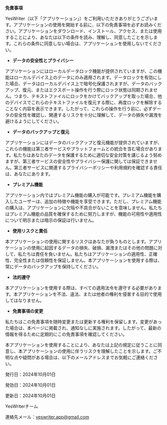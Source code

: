 **免責事項**

YesWriter（以下「アプリケーション」）をご利用いただきありがとうございます。アプリケーションの使用を開始する前に、以下の免責事項を必ずお読みください。アプリケーションをダウンロード、インストール、アクセス、または使用することにより、あなたは以下の条件を読み、理解し、同意したことを示します。これらの条件に同意しない場合は、アプリケーションを使用しないでください。

- **データの安全性とプライバシー**

アプリケーションにはローカルデータロック機能が提供されていますが、この機能はローカルデバイス上のデータにのみ適用されます。データロックを有効にした場合、データはローカルデバイス上で暗号化保護されますが、データのバックアップ、復元、またはエクスポート操作を行う際にロック状態は同期されません。つまり、テキストファイルにロックをかけてバックアップを取った場合、他のデバイスでこれらのテキストファイルを復元する際に、再度ロックを解除することなく内容を表示できます。したがって、これらの操作を行う前に、必ずデータの安全性を確認し、関連するリスクを十分に理解して、データの損失や漏洩を避けるようにしてください。

- **データのバックアップと復元**

アプリケーションにはデータのバックアップと復元機能が提供されていますが、これらの機能は第三者サービスやプラットフォームとの統合を含む場合があります。私たちはあなたのデータを保護するために適切な安全対策を講じるよう努めますが、第三者サービスの安全性やプライバシー保護に関しては保証できません。第三者サービスに関連するプライバシーポリシーや利用規約を確認する責任は、あなたにあります。

- **プレミアム機能**

アプリケーション内ではプレミアム機能の購入が可能です。プレミアム機能を購入したユーザーは、追加の特徴や機能を享受できます。ただし、プレミアム機能の購入は、アプリケーションに欠陥や不具合がないことを意味しません。私たちはプレミアム機能の品質を確保するために努力しますが、機能の可用性や適用性について明示または暗示の保証は行いません。

- **使用リスクと責任**

本アプリケーションの使用に関するリスクはあなたが負うものとします。アプリケーションの使用に起因するデータの損失、破損、漏洩またはその他の問題に対して、私たちは責任を負いません。私たちはアプリケーションの適用性、正確性、完全性または信頼性を保証しません。本アプリケーションを使用する際は、常にデータのバックアップを保持してください。

- **法的遵守**

本アプリケーションを使用する際は、すべての適用法令を遵守する必要があります。本アプリケーションを不法、違法、または他者の権利を侵害する目的で使用してはなりません。

- **免責事項の変更**

私たちはこの免責事項を随時変更または更新する権利を保留します。変更があった場合は、本ページに掲載され、通知なしに実施されます。したがって、最新の情報を得るために定期的にこの免責事項を確認してください。

本アプリケーションを使用することにより、あなたは上記の規定に従うことに同意し、本アプリケーションの使用に伴うリスクを理解したことを示します。ご不明な点や疑問がある場合は、以下のメールアドレスまでお気軽にご連絡ください。

発行日：2024年10月01日

発効日：2024年10月01日

更新日：2024年10月01日

YesWriterチーム

連絡先メール：yeswriter.app@gmail.com